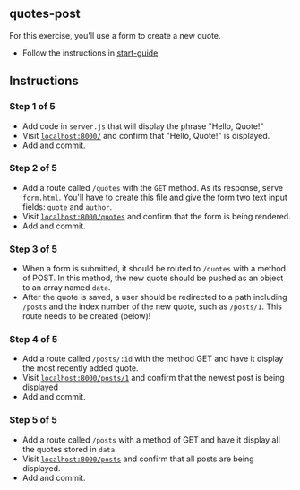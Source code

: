 ## quotes-post
For this exercise, you'll use a form to create a new quote.

- Follow the instructions in [start-guide](../start-guide.md)

## Instructions
### Step 1 of 5
- Add code in `server.js` that will display the phrase "Hello, Quote!"
- Visit [`localhost:8000/`](http://localhost:8000/) and confirm that "Hello, Quote!" is displayed.
- Add and commit.

### Step 2 of 5
- Add a route called `/quotes` with the `GET` method. As its response, serve `form.html`. You'll have to create this file and give the form two text input fields: `quote` and `author`.
- Visit [`localhost:8000/quotes`](http://localhost:8000/quotes) and confirm that the form is being rendered.
- Add and commit.

### Step 3 of 5
- When a form is submitted, it should be routed to `/quotes` with a method of POST. In this method, the new quote should be pushed as an object to an array named `data`. 
- After the quote is saved, a user should be redirected to a path including `/posts` and the index number of the new quote, such as `/posts/1`. This route needs to be created (below)!

### Step 4 of 5
- Add a route called `/posts/:id` with the method GET and have it display the most recently added quote.
- Visit [`localhost:8000/posts/1`](http://localhost:8000/posts/1) and confirm that the newest post is being displayed
- Add and commit.

### Step 5 of 5
- Add a route called `/posts` with a method of GET and have it display all the quotes stored in `data`.
- Visit [`localhost:8000/posts`](http://localhost:8000/posts) and confirm that all posts are being displayed.
- Add and commit.
